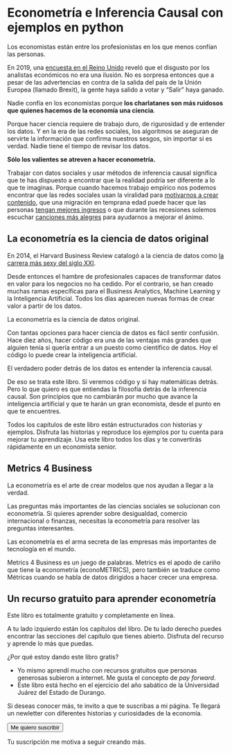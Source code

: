 # Econometría e Inferencia Causal con ejemplos en python

Los economistas están entre los profesionistas en los que menos confían las personas.

En 2019, una [encuesta en el Reino Unido](https://www.ft.com/content/52458788-fcc0-11e9-98fd-4d6c20050229) reveló que el disgusto por los analistas económicos no era una ilusión. No es sorpresa entonces que a pesar de las advertencias en contra de la salida del país de la Unión Europea (llamado Brexit), la gente haya salido a votar y “Salir” haya ganado.

Nadie confía en los economistas porque **los charlatanes son más ruidosos que quienes hacemos de la economía una ciencia**.

Porque hacer ciencia requiere de trabajo duro, de rigurosidad y de entender los datos. Y en la era de las redes sociales, los algoritmos se aseguran de servirte la información que confirma nuestros sesgos, sin importar si es verdad. Nadie tiene el tiempo de revisar los datos.

**Sólo los valientes se atreven a hacer econometría.**

Trabajar con datos sociales y usar métodos de inferencia causal significa que te has dispuesto a encontrar que la realidad podría ser diferente a lo que te imaginas. Porque cuando hacemos trabajo empírico nos podemos encontrar que las redes sociales usan la viralidad para [motivarnos a crear contenido](https://www.marionomics.com/el-truco-de-tiktok-para-hackear-tu-atencion/), que una migración en temprana edad puede hacer que las personas [tengan mejores ingresos](https://www.marionomics.com/los-beneficios-economicos-de-que-un-volcan-te-destruya-la-casa/) o que durante las recesiones solemos escuchar [canciones más alegres](https://www.marionomics.com/las-canciones-alegres-de-la-recesion/) para ayudarnos a mejorar el ánimo.

## La econometría es la ciencia de datos original

En 2014, el Harvard Business Review catalogó a la ciencia de datos como [la carrera más sexy del siglo XXI](https://hbr.org/2012/10/data-scientist-the-sexiest-job-of-the-21st-century).

Desde entonces el hambre de profesionales capaces de transformar datos en valor para los negocios no ha cedido. Por el contrario, se han creado muchas ramas específicas para el Business Analytics, Machine Learning y la Inteligencia Artificial. Todos los días aparecen nuevas formas de crear valor a partir de los datos.

La econometría es la ciencia de datos original.

Con tantas opciones para hacer ciencia de datos es fácil sentir confusión. Hace diez años, hacer código era una de las ventajas más grandes que alguien tenía si quería entrar a un puesto como científico de datos. Hoy el código lo puede crear la inteligencia artificial.

El verdadero poder detrás de los datos es entender la inferencia causal.

De eso se trata este libro. Sí veremos código y sí hay matemáticas detrás. Pero lo que quiero es que entiendas la filosofía detrás de la inferencia causal. Son principios que no cambiarán por mucho que avance la inteligencia artificial y que te harán un gran economista, desde el punto en que te encuentres.

Todos los capítulos de este libro están estructurados con historias y ejemplos. Disfruta las historias y reproduce los ejemplos por tu cuenta para mejorar tu aprendizaje. Usa este libro todos los días y te convertirás rápidamente en un economista senior.

## Metrics 4 Business

La econometría es el arte de crear modelos que nos ayudan a llegar a la verdad.

Las preguntas más importantes de las ciencias sociales se solucionan con econometría. Si quieres aprender sobre desigualdad, comercio internacional o finanzas, necesitas la econometría para resolver las preguntas interesantes.

Las econometría es el arma secreta de las empresas más importantes de tecnología en el mundo.

Metrics 4 Business es un juego de palabras. Metrics es el apodo de cariño que tiene la econometría (econoMETRICS), pero también se traduce como Métricas cuando se habla de datos dirigidos a hacer crecer una empresa. 

## Un recurso gratuito para aprender econometría

Este libro es totalmente gratuito y completamente en línea.

A tu lado izquierdo están los capítulos del libro. De tu lado derecho puedes encontrar las secciones del capítulo que tienes abierto. Disfruta del recurso y aprende lo más que puedas.

¿Por qué estoy dando este libro gratis?

- Yo mismo aprendí mucho con recursos gratuitos que personas generosas subieron a internet. Me gusta el concepto de *pay forward*.
- Este libro está hecho en el ejercicio del año sabático de la Universidad Juárez del Estado de Durango.

Si deseas conocer más, te invito a que te suscribas a mi página. Te llegará un newletter con diferentes historias y curiosidades de la economía.

<button name="button" onclick="http://marionomics.com/#/portal/signup">Me quiero suscribir</button>

Tu suscripción me motiva a seguir creando más.